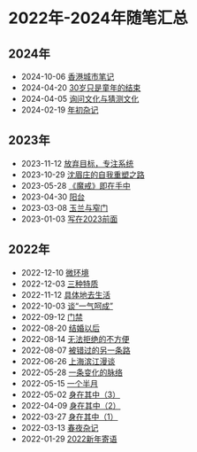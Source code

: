 # 2022年-2024年随笔汇总

## 2024年
- 2024-10-06 [香港城市笔记](./2024/20241006-xianggang.md)
- 2024-04-20 [30岁只是童年的结束](./2024/20240420-30sui.md)
- 2024-04-05 [询问文化与猜测文化](./2024/20240405-xunwen.md)
- 2024-02-19 [年初杂记](./2024/20240219-nianchu.md)

## 2023年

- 2023-11-12 [放弃目标，专注系统](./2023/20231112-fangqi.md)
- 2023-10-29 [沈眉庄的自我重塑之路](./2023/20231029-shenmeizhuang.md)
- 2023-05-28 [《魔戒》即在手中](./2023/20230528-《魔戒》即在手中.md)
- 2023-04-30 [阳台](./2023/20230430-阳台.md)
- 2023-03-08 [玉兰与窄门](./2023/20230308-yulan.md)
- 2023-01-03 [写在2023前面](./2023/20230103-xiezai.md)



## 2022年

- 2022-12-10 [微环境](./2022/20221210-weihuanjing.md)
- 2022-12-03 [三种特质](./2022/20221203-sanzhong.md)
- 2022-11-12 [具体地去生活](./2022/20221112-juti.md)
- 2022-10-03 [谈“一气呵成”](./2022/20221003-yiqi.md)
- 2022-09-12 [门禁](./2022/20220912-menjin.md)
- 2022-08-20 [结婚以后](./2022/20220820-jiehun.md)
- 2022-08-14 [无法拒绝的不方便](./2022/20220814-wufa.md)
- 2022-08-07 [被错过的另一条路](./2022/20220807-beicuoguo.md)
- 2022-06-26 [上海滨江漫谈](./2022/20220626-shanghaibinjiang.md)
- 2022-05-28 [一条变化的脉络](./2022/20220528-yitiao.md)
- 2022-05-15 [一个半月](./2022/20220515-yigebanyue.md)
- 2022-05-02 [身在其中（3）](./2022/20220502-shenzaiqizhong3.md)
- 2022-04-09 [身在其中（2）](./2022/20220409-shenzaiqizhong2.md)
- 2022-03-27 [身在其中（1）](./2022/20220327-shenzaiqizhong1.md)
- 2022-03-13 [春夜杂记](./2022/20220313-chunye.md)
- 2022-01-29 [2022新年寄语](./2022/20220129-xinnianjiyu.md)
